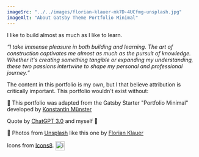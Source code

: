 ```yaml
---
imageSrc: "../../images/florian-klauer-mk7D-4UCfmg-unsplash.jpg"
imageAlt: "About Gatsby Theme Portfolio Minimal"
---
```


I like to build almost as much as I like to learn. 

<i><q>I take immense pleasure in both building and learning. The art of construction captivates me almost as much as the pursuit of knowledge. Whether it's creating something tangible or expanding my understanding, these two passions intertwine to shape my personal and professional journey.</q></i>

The content in this portfolio is my own, but I that believe attribution is critically important. This portfolio wouldn't exist without:  

🔁 This portfolio was adapted from the Gatsby Starter "Portfolio Minimal" developed by <a href="https://github.com/konstantinmuenster/gatsby-starter-portfolio-minimal-theme" target="_blank" rel="nofollow noopener noreferrer" aria-label="External Link"><u>Konstantin Münster</u></a>

Quote by <a href="https://chat.openai.com/share/dbaf28bd-d00f-4f41-a14e-0f4a360e89aa" target="_blank" rel="nofollow noopener noreferrer"><u>ChatGPT 3.0</u></a> and myself 🤖

📸 Photos from <a href="https://unsplash.com" target="_blank" rel="nofollow noopener noreferrer"><u>Unsplash</u></a> like this one by <a href="https://unsplash.com/photos/mk7D-4UCfmg?utm_source=unsplash&utm_medium=referral&utm_content=creditCopyText" target="_blank" rel="nofollow noopener noreferrer"><u>Florian Klauer</u></a> 
  
<p>Icons from <a href="https://icons8.com" target="_blank" rel="nofollow noopener noreferrer" aria-label="External Link"><u>Icons8</u></a>. <img width="24" height="24" style="vertical-align:middle" src="https://img.icons8.com/color-glass/48/icons8-logo.png" alt="icons8-logo"/></p>  